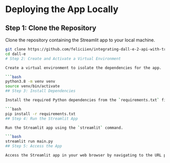# Deploying the App Locally

## Step 1: Clone the Repository

Clone the repository containing the Streamlit app to your local machine.

```bash
git clone https://github.com/feliciien/integrating-dall-e-2-api-with-trulens-elevating-image-generation-capabilities
cd dall-e
# Step 2: Create and Activate a Virtual Environment

Create a virtual environment to isolate the dependencies for the app.

```bash
python3.8 -m venv venv
source venv/bin/activate
## Step 3: Install Dependencies

Install the required Python dependencies from the `requirements.txt` file.

```bash
pip install -r requirements.txt
## Step 4: Run the Streamlit App

Run the Streamlit app using the `streamlit` command.

```bash
streamlit run main.py
## Step 5: Access the App

Access the Streamlit app in your web browser by navigating to the URL provided by Streamlit, typically [http://localhost:8501](http://localhost:8501).

